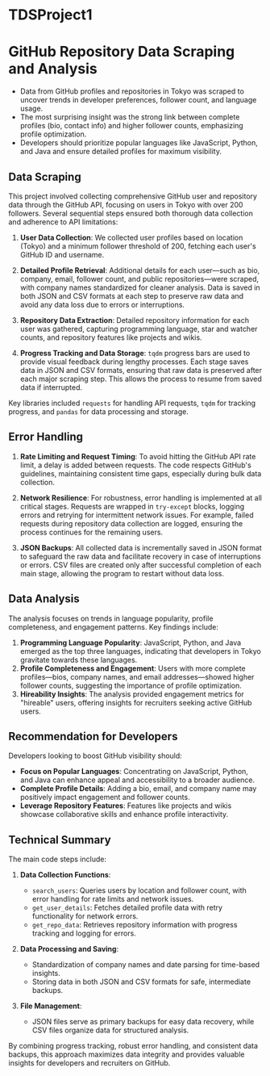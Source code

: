 # TDSProject1
# GitHub Repository Data Scraping and Analysis

- Data from GitHub profiles and repositories in Tokyo was scraped to uncover trends in developer preferences, follower count, and language usage.
- The most surprising insight was the strong link between complete profiles (bio, contact info) and higher follower counts, emphasizing profile optimization.
- Developers should prioritize popular languages like JavaScript, Python, and Java and ensure detailed profiles for maximum visibility.

## Data Scraping

This project involved collecting comprehensive GitHub user and repository data through the GitHub API, focusing on users in Tokyo with over 200 followers. Several sequential steps ensured both thorough data collection and adherence to API limitations:

1. **User Data Collection**: We collected user profiles based on location (Tokyo) and a minimum follower threshold of 200, fetching each user's GitHub ID and username.

2. **Detailed Profile Retrieval**: Additional details for each user—such as bio, company, email, follower count, and public repositories—were scraped, with company names standardized for cleaner analysis. Data is saved in both JSON and CSV formats at each step to preserve raw data and avoid any data loss due to errors or interruptions.

3. **Repository Data Extraction**: Detailed repository information for each user was gathered, capturing programming language, star and watcher counts, and repository features like projects and wikis.

4. **Progress Tracking and Data Storage**: `tqdm` progress bars are used to provide visual feedback during lengthy processes. Each stage saves data in JSON and CSV formats, ensuring that raw data is preserved after each major scraping step. This allows the process to resume from saved data if interrupted.

Key libraries included `requests` for handling API requests, `tqdm` for tracking progress, and `pandas` for data processing and storage.

## Error Handling

1. **Rate Limiting and Request Timing**: To avoid hitting the GitHub API rate limit, a delay is added between requests. The code respects GitHub's guidelines, maintaining consistent time gaps, especially during bulk data collection.
   
2. **Network Resilience**: For robustness, error handling is implemented at all critical stages. Requests are wrapped in `try-except` blocks, logging errors and retrying for intermittent network issues. For example, failed requests during repository data collection are logged, ensuring the process continues for the remaining users.

3. **JSON Backups**: All collected data is incrementally saved in JSON format to safeguard the raw data and facilitate recovery in case of interruptions or errors. CSV files are created only after successful completion of each main stage, allowing the program to restart without data loss.

## Data Analysis

The analysis focuses on trends in language popularity, profile completeness, and engagement patterns. Key findings include:

1. **Programming Language Popularity**: JavaScript, Python, and Java emerged as the top three languages, indicating that developers in Tokyo gravitate towards these languages.
2. **Profile Completeness and Engagement**: Users with more complete profiles—bios, company names, and email addresses—showed higher follower counts, suggesting the importance of profile optimization.
3. **Hireability Insights**: The analysis provided engagement metrics for "hireable" users, offering insights for recruiters seeking active GitHub users.

## Recommendation for Developers

Developers looking to boost GitHub visibility should:
- **Focus on Popular Languages**: Concentrating on JavaScript, Python, and Java can enhance appeal and accessibility to a broader audience.
- **Complete Profile Details**: Adding a bio, email, and company name may positively impact engagement and follower counts.
- **Leverage Repository Features**: Features like projects and wikis showcase collaborative skills and enhance profile interactivity.

## Technical Summary

The main code steps include:

1. **Data Collection Functions**:
   - `search_users`: Queries users by location and follower count, with error handling for rate limits and network issues.
   - `get_user_details`: Fetches detailed profile data with retry functionality for network errors.
   - `get_repo_data`: Retrieves repository information with progress tracking and logging for errors.

2. **Data Processing and Saving**:
   - Standardization of company names and date parsing for time-based insights.
   - Storing data in both JSON and CSV formats for safe, intermediate backups.

3. **File Management**:
   - JSON files serve as primary backups for easy data recovery, while CSV files organize data for structured analysis.

By combining progress tracking, robust error handling, and consistent data backups, this approach maximizes data integrity and provides valuable insights for developers and recruiters on GitHub.
